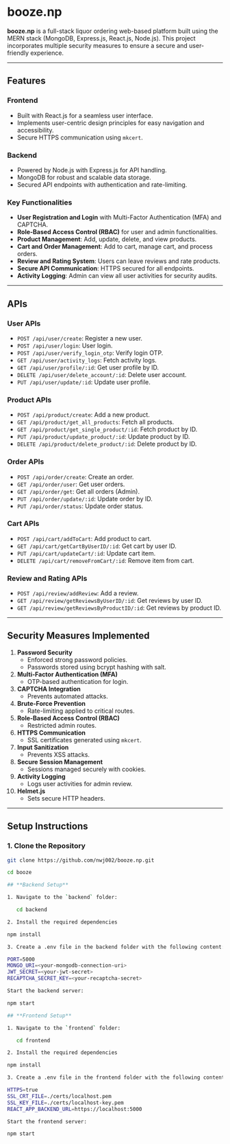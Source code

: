 # booze.np

**booze.np** is a full-stack liquor ordering web-based platform built using the MERN stack (MongoDB, Express.js, React.js, Node.js). This project incorporates multiple security measures to ensure a secure and user-friendly experience.

---

## **Features**

### **Frontend**
- Built with React.js for a seamless user interface.
- Implements user-centric design principles for easy navigation and accessibility.
- Secure HTTPS communication using `mkcert`.

### **Backend**
- Powered by Node.js with Express.js for API handling.
- MongoDB for robust and scalable data storage.
- Secured API endpoints with authentication and rate-limiting.

### **Key Functionalities**
- **User Registration and Login** with Multi-Factor Authentication (MFA) and CAPTCHA.
- **Role-Based Access Control (RBAC)** for user and admin functionalities.
- **Product Management**: Add, update, delete, and view products.
- **Cart and Order Management**: Add to cart, manage cart, and process orders.
- **Review and Rating System**: Users can leave reviews and rate products.
- **Secure API Communication**: HTTPS secured for all endpoints.
- **Activity Logging**: Admin can view all user activities for security audits.

---

## **APIs**

### **User APIs**
- `POST /api/user/create`: Register a new user.
- `POST /api/user/login`: User login.
- `POST /api/user/verify_login_otp`: Verify login OTP.
- `GET /api/user/activity_logs`: Fetch activity logs.
- `GET /api/user/profile/:id`: Get user profile by ID.
- `DELETE /api/user/delete_account/:id`: Delete user account.
- `PUT /api/user/update/:id`: Update user profile.

### **Product APIs**
- `POST /api/product/create`: Add a new product.
- `GET /api/product/get_all_products`: Fetch all products.
- `GET /api/product/get_single_product/:id`: Fetch product by ID.
- `PUT /api/product/update_product/:id`: Update product by ID.
- `DELETE /api/product/delete_product/:id`: Delete product by ID.

### **Order APIs**
- `POST /api/order/create`: Create an order.
- `GET /api/order/user`: Get user orders.
- `GET /api/order/get`: Get all orders (Admin).
- `PUT /api/order/update/:id`: Update order by ID.
- `PUT /api/order/status`: Update order status.

### **Cart APIs**
- `POST /api/cart/addToCart`: Add product to cart.
- `GET /api/cart/getCartByUserID/:id`: Get cart by user ID.
- `PUT /api/cart/updateCart/:id`: Update cart item.
- `DELETE /api/cart/removeFromCart/:id`: Remove item from cart.

### **Review and Rating APIs**
- `POST /api/review/addReview`: Add a review.
- `GET /api/review/getReviewsByUserID/:id`: Get reviews by user ID.
- `GET /api/review/getReviewsByProductID/:id`: Get reviews by product ID.

---

## **Security Measures Implemented**
1. **Password Security**
   - Enforced strong password policies.
   - Passwords stored using bcrypt hashing with salt.
2. **Multi-Factor Authentication (MFA)**
   - OTP-based authentication for login.
3. **CAPTCHA Integration**
   - Prevents automated attacks.
4. **Brute-Force Prevention**
   - Rate-limiting applied to critical routes.
5. **Role-Based Access Control (RBAC)**
   - Restricted admin routes.
6. **HTTPS Communication**
   - SSL certificates generated using `mkcert`.
7. **Input Sanitization**
   - Prevents XSS attacks.
8. **Secure Session Management**
   - Sessions managed securely with cookies.
9. **Activity Logging**
   - Logs user activities for admin review.
10. **Helmet.js**
    - Sets secure HTTP headers.

---

## **Setup Instructions**

### **1. Clone the Repository**
```bash
git clone https://github.com/nwj002/booze.np.git

cd booze

## **Backend Setup**

1. Navigate to the `backend` folder:

   cd backend

2. Install the required dependencies 

npm install

3. Create a .env file in the backend folder with the following content:

PORT=5000
MONGO_URI=<your-mongodb-connection-uri>
JWT_SECRET=<your-jwt-secret>
RECAPTCHA_SECRET_KEY=<your-recaptcha-secret>

Start the backend server:

npm start

## **Frontend Setup**

1. Navigate to the `frontend` folder:

   cd frontend

2. Install the required dependencies 

npm install

3. Create a .env file in the frontend folder with the following content:

HTTPS=true
SSL_CRT_FILE=./certs/localhost.pem
SSL_KEY_FILE=./certs/localhost-key.pem
REACT_APP_BACKEND_URL=https://localhost:5000

Start the frontend server:

npm start